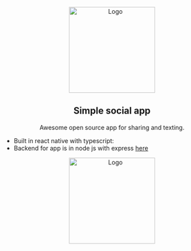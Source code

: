 <p align="center">
  <img src="https://s3-ap-southeast-2.amazonaws.com/simple-social-ghost-bucket/2020/01/Simple-Social-Logo.png" alt="Logo" width=200>
<p/>
<h2 align="center">Simple social app</h2>

  <p align="center">
   Awesome open source app for sharing and texting. 
  </p>
  <ul>
      <li>Built in react native with typescript: </li>
    <li>Backend for app is in node js with express <a href="https://github.com/David-Kristek/Heroku-host-social-site"> here</a> </li>
    </ul>
      <div align="center">
    <img src="https://miro.medium.com/max/1024/0*EzM3ViTfjrgYaecX.png" alt="Logo" width=200>
  </div>
